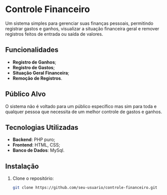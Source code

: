 # Controle Financeiro

Um sistema simples para gerenciar suas finanças pessoais, permitindo registrar gastos e ganhos, visualizar a situação financeira geral e remover registros feitos de entrada ou saída de valores. 

## Funcionalidades

- **Registro de Ganhos**;
- **Registro de Gastos**;
- **Situação Geral Financeira**;
- **Remoção de Registros**.

## Público Alvo

O sistema não é voltado para um público específico mas sim para toda e qualquer pessoa que necessita de um melhor controle de gastos e ganhos.

## Tecnologias Utilizadas

- **Backend**: PHP puro;
- **Frontend**: HTML, CSS;
- **Banco de Dados**: MySql.

## Instalação

1. Clone o repositório:
   ```bash
   git clone https://github.com/seu-usuario/controle-financeiro.git

